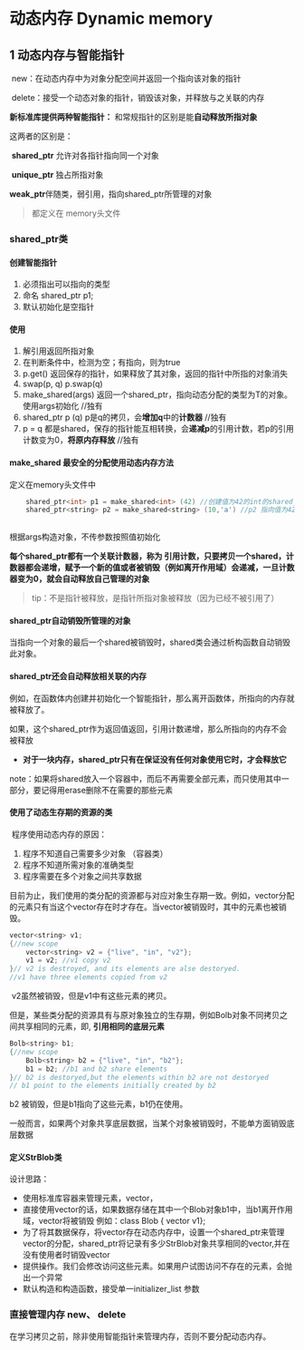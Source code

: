 # 动态内存 Dynamic memory

## 1 动态内存与智能指针

​	new：在动态内存中为对象分配空间并返回一个指向该对象的指针

​	delete：接受一个动态对象的指针，销毁该对象，并释放与之关联的内存

**新标准库提供两种智能指针：** 和常规指针的区别是能**自动释放所指对象**

 这两者的区别是：

​	**shared_ptr** 允许对各指针指向同一个对象

​	**unique_ptr** 独占所指对象

**weak_ptr**伴随类，弱引用，指向shared_ptr所管理的对象

> 都定义在 memory头文件



### shared_ptr类

#### 创建智能指针

1. 必须指出可以指向的类型
2. 命名 shared_ptr<T> p1;
3. 默认初始化是空指针     

#### 使用

1. 解引用返回所指对象
2. 在判断条件中，检测为空；有指向，则为true
3. p.get() 返回保存的指针，如果释放了其对象，返回的指针中所指的对象消失
4.  swap(p, q)    p.swap(q)  
5. make_shared<T>(args)   返回一个shared_ptr，指向动态分配的类型为T的对象。使用args初始化   //独有
6. shared_ptr<T> p (q)   p是q的拷贝，会**增加q**中的**计数器**   //独有
7. p = q 都是shared，保存的指针能互相转换，会**递减p**的引用计数，若p的引用计数变为0，**将原内存释放** //独有

####  make_shared 最安全的分配使用动态内存方法

定义在memory头文件中

```cpp
	shared_ptr<int> p1 = make_shared<int> (42) //创建值为42的int的shared_ptr
    shared_ptr<string> p2 = make_shared<string> (10,'a') //p2 指向值为42的string
    
```



根据args构造对象，不传参数按照值初始化

**每个shared_ptr都有一个关联计数器，称为 引用计数，只要拷贝一个shared，计数器都会递增，赋予一个新的值或者被销毁（例如离开作用域）会递减，一旦计数器变为0，就会自动释放自己管理的对象**

>  tip：不是指针被释放，是指针所指对象被释放（因为已经不被引用了）



####  shared_ptr自动销毁所管理的对象

​	当指向一个对象的最后一个shared被销毁时，shared类会通过析构函数自动销毁此对象。

#### shared_ptr还会自动释放相关联的内存

​	例如，在函数体内创建并初始化一个智能指针，那么离开函数体，所指向的内存就被释放了。

​	如果，这个shared_ptr作为返回值返回，引用计数递增，那么所指向的内存不会被释放

- **对于一块内存，shared_ptr只有在保证没有任何对象使用它时，才会释放它**

​	note：如果将shared放入一个容器中，而后不再需要全部元素，而只使用其中一部分，要记得用erase删除不在需要的那些元素



#### 使用了动态生存期的资源的类

​	程序使用动态内存的原因：

1. 程序不知道自己需要多少对象 （容器类）
2. 程序不知道所需对象的准确类型
3. 程序需要在多个对象之间共享数据

​	目前为止，我们使用的类分配的资源都与对应对象生存期一致。例如，vector分配的元素只有当这个vector存在时才存在。当vector被销毁时，其中的元素也被销毁。

```cpp
vector<string> v1;
{//new scope
    vector<string> v2 = {"live", "in", "v2"};
    v1 = v2; //v1 copy v2
}// v2 is destroyed, and its elements are alse destoryed.
//v1 have three elements copied from v2
```

​		v2虽然被销毁，但是v1中有这些元素的拷贝。

但是，某些类分配的资源具有与原对象独立的生存期，例如Bolb对象不同拷贝之间共享相同的元素，即, **引用相同的底层元素**

```cpp
Bolb<string> b1;
{//new scope
    Bolb<string> b2 = {"live", "in", "b2"};
    b1 = b2; //b1 and b2 share elements
}// b2 is destoryed,but the elements within b2 are not destoryed
// b1 point to the elements initially created by b2

```

b2 被销毁，但是b1指向了这些元素，b1仍在使用。

​	一般而言，如果两个对象共享底层数据，当某个对象被销毁时，不能单方面销毁底层数据



#### 定义StrBlob类

设计思路：

- 使用标准库容器来管理元素，vector，
- 直接使用vector的话，如果数据存储在其中一个Blob对象b1中，当b1离开作用域，vector将被销毁
  例如：class Blob { vector<T> v1};
- 为了将其数据保存，将vector存在动态内存中，设置一个shared_ptr来管理vector的分配，shared_ptr将记录有多少StrBlob对象共享相同的vector,并在没有使用者时销毁vector
- 提供操作。我们会修改访问这些元素。如果用户试图访问不存在的元素，会抛出一个异常
- 默认构造和构造函数，接受单一initializer_list<string> 参数







### 直接管理内存 new、 delete

在学习拷贝之前，除非使用智能指针来管理内存，否则不要分配动态内存。

















